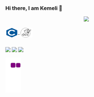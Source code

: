 ### Hi there, I am Kemeli 👋

<div align="center">
  <a href="https://github.com/Kemeli">
  <img height="180em" src="https://github-readme-stats.vercel.app/api?username=Kemeli&show_icons=true&theme=dark&include_all_commits=true&count_private=true"/>
</div>

<div style="display: inline_block"><br>
   <img align="center" alt="Kemeli-c" height="30" width="40" src="https://raw.githubusercontent.com/devicons/devicon/master/icons/c/c-plain.svg">
   <img align="center" alt="Kemeli-c" height="30" width="40" src="https://raw.githubusercontent.com/devicons/devicon/master/icons/gcc/gcc-plain.svg">
</div>

##

<div> 
  <a href="https://www.linkedin.com/in/kemeli-nogueira-431819111/" target="_blank"><img src="https://img.shields.io/badge/-LinkedIn-%230077B5?style=for-the-badge&logo=linkedin&logoColor=white" target="_blank"></a>
  <a href = "mailto:kdnogueira791@gmail.com"><img src="https://img.shields.io/badge/-Gmail-%23333?style=for-the-badge&logo=gmail&logoColor=white" target="_blank"></a>
  <a href="https://958116506493911070" target="_blank"><img src="https://img.shields.io/badge/Discord-7289DA?style=for-the-badge&logo=discord&logoColor=white" target="_blank"></a>
    

![snake gif](https://github.com/Kemeli/Kemeli/blob/output/github-contribution-grid-snake.gif)

</div>





<!--
**Kemeli/Kemeli** is a ✨ _special_ ✨ repository because its `README.md` (this file) appears on your GitHub profile.

Here are some ideas to get you started:

- 🔭 I’m currently working on ...
- 🌱 I’m currently learning ...
- 👯 I’m looking to collaborate on ...
- 🤔 I’m looking for help with ...
- 💬 Ask me about ...
- 📫 How to reach me: ...
- 😄 Pronouns: ...
- ⚡ Fun fact: ...
-->
